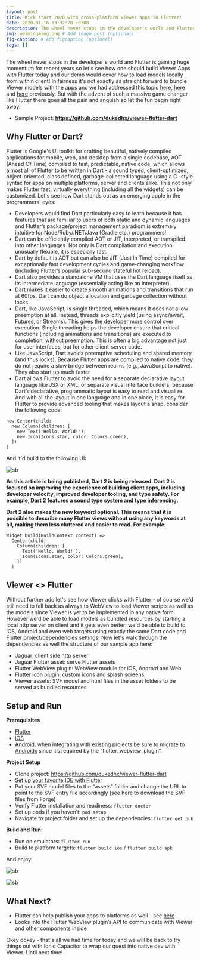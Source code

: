 ```yaml
---
layout: post
title: Kick start 2020 with cross-platform Viewer apps in Flutter!
date: 2020-01-16 13:32:20 +0300
description: The wheel never stops in the developer's world and Flutter is gaining huge momentum for recent years so let's see how one should build Viewer Apps with Flutter today and our demo would cover how to load models locally from within client  # Add post description (optional)
img: weimingming.png # Add image post (optional)
fig-caption: # Add figcaption (optional)
tags: []
---
```

The wheel never stops in the developer's world and Flutter is gaining huge momentum for recent years so let's see how one should build Viewer Apps with Flutter today and our demo would cover how to load models locally from within client! In fairness it's not exactly as straight forward to bundle Viewer models with the apps and we had addressed this topic [here](https://forge.autodesk.com/blog/fast-track-your-react-native-forge-app-expo-sdk-part-ii), [here](https://forge.autodesk.com/blog/running-forge-viewer-react-native-offline) and [here](https://forge.autodesk.com/blog/offline-viewing-android) previously. But with the advent of such a massive game changer like Flutter there goes all the pain and anguish so let the fun begin right away!

- Sample Project: **https://github.com/dukedhx/viewer-flutter-dart**

## **Why Flutter or Dart?**

Flutter is Google's UI toolkit for crafting beautiful, natively compiled applications for mobile, web, and desktop from a single codebase, AOT (Ahead Of Time) compiled to fast, predictable, native code, which allows almost all of Flutter to be written in Dart - a sound typed, client-optimized, object-oriented, class defined, garbage-collected language using a C -style syntax for apps on multiple platforms, server and clients alike. This not only makes Flutter fast, virtually everything (including all the widgets) can be customized. Let's see how Dart stands out as an emerging apple in the programmers' eyes:

- Developers would find Dart particularly easy to learn because it has features that are familiar to users of both static and dynamic languages and Flutter’s package/project  management paradigm is extremely intuitive for Node/Ruby/.NET/Java (Gradle etc.) programmers!
- Dart can be efficiently compiled AOT or JIT, interpreted, or transpiled into other languages. Not only is Dart compilation and execution unusually flexible, it is especially fast.
- Dart by default is AOT but can also be JIT (Just In Time) compiled for exceptionally fast development cycles and game-changing workflow (including Flutter’s popular sub-second stateful hot reload).
- Dart also provides a standalone VM that uses the Dart language itself as its intermediate language (essentially acting like an interpreter).
- Dart makes it easier to create smooth animations and transitions that run at 60fps. Dart can do object allocation and garbage collection without locks.
- Dart, like JavaScript, is single threaded, which means it does not allow preemption at all. Instead, threads explicitly yield (using async/await, Futures, or Streams). This gives the developer more control over execution. Single threading helps the developer ensure that critical functions (including animations and transitions) are executed to completion, without preemption. This is often a big advantage not just for user interfaces, but for other client-server code.
- Like JavaScript, Dart avoids preemptive scheduling and shared memory (and thus locks). Because Flutter apps are compiled to native code, they do not require a slow bridge between realms (e.g., JavaScript to native). They also start up much faster
- Dart allows Flutter to avoid the need for a separate declarative layout language like JSX or XML, or separate visual interface builders, because Dart’s declarative, programmatic layout is easy to read and visualize. And with all the layout in one language and in one place, it is easy for Flutter to provide advanced tooling that makes layout a snap, consider the following code:

```
new Center(child:
  new Column(children: [
    new Text('Hello, World!'),
    new Icon(Icons.star, color: Colors.green),
  ])
)
```

And it'd build to the following UI:

![sb](https://flint-prodcms-forge.s3.amazonaws.com/prod/s3fs-public/inline-images/178B3FFB-F32C-4433-AE68-BE19A68AFB91.jpeg)

**As this article is being published, Dart 2 is being released. Dart 2 is focused on improving the experience of building client apps, including developer velocity, improved developer tooling, and type safety. For example, Dart 2 features a sound type system and type inferencing.**

**Dart 2 also makes the new keyword optional. This means that it is possible to describe many Flutter views without using any keywords at all, making them less cluttered and easier to read. For example:**

```
Widget build(BuildContext context) =>
  Center(child:
    Column(children: [
      Text('Hello, World!'),
      Icon(Icons.star, color: Colors.green),
    ])
  )
```

## Viewer <> Flutter

Without further ado let's see how Viewer clicks with Flutter - of course we'd still need to fall back as always to WebView to load Viewer scripts as well as the models since Viewer is yet to be implemented in any native form. However we'd be able to load models as bundled resources by starting a local http server on client and it gets even better: we'd be able to build to iOS, Android and even web targets using exactly the same Dart code and Flutter project/dependencies settings! Now let's walk through the dependencies as well the structure of our sample app here:

- Jaguar: client side http server
- Jaguar Flutter asset:  serve Flutter assets
- Flutter WebView plugin: WebView module for iOS, Android and Web  
- Flutter icon plugin: custom icons and splash screens
- Viewer assets: SVF model and html files in the asset folders to be served as bundled resources

## Setup and Run

**Prerequisites**

- [Flutter](https://flutter.dev/docs/get-started/editor)
- [iOS](https://flutter.dev/docs/get-started/editor)
- [Android](https://flutter.dev/docs/get-started/editor), when integrating with existing projects be sure to migrate to [Androidx](https://developer.android.com/jetpack/androidx/) since it’s required by the “flutter_webview_plugin”.

**Project Setup**

- Clone project: https://github.com/dukedhx/viewer-flutter-dart
- [Set up your favorite IDE with Flutter](https://flutter.dev/docs/get-started/editor)
- Put your SVF model files to the “assets” folder and change the URL to point to the SVF entry file accordingly (see here to download the SVF files from Forge)
- Verify Flutter installation and readiness: `flutter doctor`
- Set up pods if you haven’t: `pod setup`
- Navigate to project folder and set up the dependencies: `flutter get pub`



**Build and Run:**

- Run on emulators: `flutter run`
- Build to platform targets: `flutter build ios` / `flutter build apk`

And enjoy:

![sb](https://flint-prodcms-forge.s3.amazonaws.com/prod/s3fs-public/inline-images/FAFC2E4B-9632-4358-BECD-A2543BC4E9C2.jpeg)

![sb](https://flint-prodcms-forge.s3.amazonaws.com/prod/s3fs-public/inline-images/CBF790B2-289E-4818-98C3-D4C96EEAC686.jpeg)

## What Next?

- Flutter can help publish your apps to platforms as well - see [here](https://flutter.dev/docs/deployment/flavors)
- Looks into the Flutter WebView plugin’s API to communicate with Viewer and other components inside

Okey dokey - that's all we had time for today and we will be back to try things out with Ionic Capacitor to wrap our quest into native dev with Viewer. Until next time!
